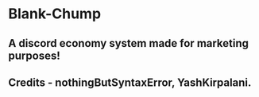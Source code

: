 # Blank-Chump
## A discord economy system made for marketing purposes!
## Credits - nothingButSyntaxError, YashKirpalani.
